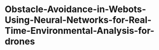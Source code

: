 # Obstacle-Avoidance-in-Webots-Using-Neural-Networks-for-Real-Time-Environmental-Analysis-for-drones
